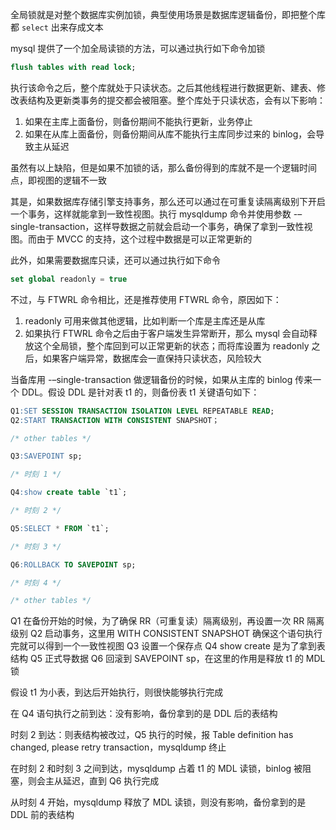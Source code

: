 全局锁就是对整个数据库实例加锁，典型使用场景是数据库逻辑备份，即把整个库都 `select` 出来存成文本

mysql 提供了一个加全局读锁的方法，可以通过执行如下命令加锁

```sql
flush tables with read lock;
```

执行该命令之后，整个库就处于只读状态。之后其他线程进行数据更新、建表、修改表结构及更新类事务的提交都会被阻塞。整个库处于只读状态，会有以下影响：

1.  如果在主库上面备份，则备份期间不能执行更新，业务停止
2.  如果在从库上面备份，则备份期间从库不能执行主库同步过来的 binlog，会导致主从延迟

虽然有以上缺陷，但是如果不加锁的话，那么备份得到的库就不是一个逻辑时间点，即视图的逻辑不一致

其是，如果数据库存储引擎支持事务，那么还可以通过在可重复读隔离级别下开启一个事务，这样就能拿到一致性视图。执行 mysqldump 命令并使用参数 -–single-transaction，这样导数据之前就会启动一个事务，确保了拿到一致性视图。而由于 MVCC 的支持，这个过程中数据是可以正常更新的

此外，如果需要数据库只读，还可以通过执行如下命令

```sql
set global readonly = true
```

不过，与 FTWRL 命令相比，还是推荐使用 FTWRL 命令，原因如下：

1.  readonly 可用来做其他逻辑，比如判断一个库是主库还是从库
2.  如果执行 FTWRL 命令之后由于客户端发生异常断开，那么 mysql 会自动释放这个全局锁，整个库回到可以正常更新的状态；而将库设置为 readonly 之后，如果客户端异常，数据库会一直保持只读状态，风险较大

当备库用 -–single-transaction 做逻辑备份的时候，如果从主库的 binlog 传来一个 DDL。假设 DDL 是针对表 t1 的，则备份表 t1 关键语句如下：

```sql
Q1:SET SESSION TRANSACTION ISOLATION LEVEL REPEATABLE READ;
Q2:START TRANSACTION WITH CONSISTENT SNAPSHOT；

/* other tables */

Q3:SAVEPOINT sp;

/* 时刻 1 */

Q4:show create table `t1`;

/* 时刻 2 */

Q5:SELECT * FROM `t1`;

/* 时刻 3 */

Q6:ROLLBACK TO SAVEPOINT sp;

/* 时刻 4 */

/* other tables */
```

Q1 在备份开始的时候，为了确保 RR（可重复读）隔离级别，再设置一次 RR 隔离级别
Q2 启动事务，这里用 WITH CONSISTENT SNAPSHOT 确保这个语句执行完就可以得到一个一致性视图
Q3 设置一个保存点
Q4 show create 是为了拿到表结构
Q5 正式导数据
Q6 回滚到 SAVEPOINT sp，在这里的作用是释放 t1 的 MDL 锁

假设 t1 为小表，到达后开始执行，则很快能够执行完成

在 Q4 语句执行之前到达：没有影响，备份拿到的是 DDL 后的表结构

时刻 2 到达：则表结构被改过，Q5 执行的时候，报 Table definition has changed, please retry transaction，mysqldump 终止

在时刻 2 和时刻 3 之间到达，mysqldump 占着 t1 的 MDL 读锁，binlog 被阻塞，则会主从延迟，直到 Q6 执行完成

从时刻 4 开始，mysqldump 释放了 MDL 读锁，则没有影响，备份拿到的是 DDL 前的表结构